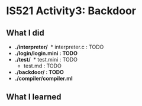 # IS521 Activity3: Backdoor

## What I did
* **./interpreter/**
  * interpreter.c : TODO
* **./login/login.mini : TODO**
* **./test/**
  * test.mini : TODO
  * test.md : TODO
* **./backdoor/ : TODO**
* **./compiler/compiler.ml**

## What I learned

